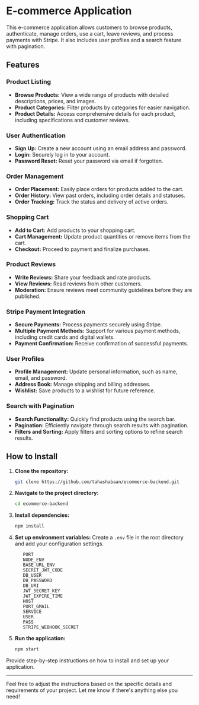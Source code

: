 # E-commerce Application
 This e-commerce application allows customers to browse products, authenticate, manage orders, use a cart, leave reviews, and process payments with Stripe. It also 
 includes user profiles and a search feature with pagination.

## Features

### Product Listing
- **Browse Products:** View a wide range of products with detailed descriptions, prices, and images.
- **Product Categories:** Filter products by categories for easier navigation.
- **Product Details:** Access comprehensive details for each product, including specifications and customer reviews.

### User Authentication
- **Sign Up:** Create a new account using an email address and password.
- **Login:** Securely log in to your account.
- **Password Reset:** Reset your password via email if forgotten.

### Order Management
- **Order Placement:** Easily place orders for products added to the cart.
- **Order History:** View past orders, including order details and statuses.
- **Order Tracking:** Track the status and delivery of active orders.

### Shopping Cart
- **Add to Cart:** Add products to your shopping cart.
- **Cart Management:** Update product quantities or remove items from the cart.
- **Checkout:** Proceed to payment and finalize purchases.

### Product Reviews
- **Write Reviews:** Share your feedback and rate products.
- **View Reviews:** Read reviews from other customers.
- **Moderation:** Ensure reviews meet community guidelines before they are published.

### Stripe Payment Integration
- **Secure Payments:** Process payments securely using Stripe.
- **Multiple Payment Methods:** Support for various payment methods, including credit cards and digital wallets.
- **Payment Confirmation:** Receive confirmation of successful payments.

### User Profiles
- **Profile Management:** Update personal information, such as name, email, and password.
- **Address Book:** Manage shipping and billing addresses.
- **Wishlist:** Save products to a wishlist for future reference.

### Search with Pagination
- **Search Functionality:** Quickly find products using the search bar.
- **Pagination:** Efficiently navigate through search results with pagination.
- **Filters and Sorting:** Apply filters and sorting options to refine search results.


## How to Install
1. **Clone the repository:**
    ```bash
    git clone https://github.com/tahashabaan/ecommerce-backend.git
    ```
2. **Navigate to the project directory:**
    ```bash
    cd ecommerce-backend
    ```
3. **Install dependencies:**
    ```bash
    npm install
    ```
4. **Set up environment variables:**
    Create a `.env` file in the root directory and add your configuration settings.
    
    ```plaintext
       PORT
       NODE_ENV
       BASE_URL_ENV
       SECRET_JWT_CODE
       DB_USER
       DB_PASSWORD
       DB_URI
       JWT_SECRET_KEY
       JWT_EXPIRE_TIME
       HOST
       PORT_GMAIL
       SERVICE
       USER
       PASS
       STRIPE_WEBHOOK_SECRET
    ```
5. **Run the application:**
    ```bash
    npm start
    ```

Provide step-by-step instructions on how to install and set up your application.

---

Feel free to adjust the instructions based on the specific details and requirements of your project. Let me know if there's anything else you need!




  

